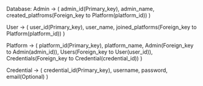 Database:
Admin -> (
    admin_id(Primary_key),
    admin_name,
    created_platfroms(Foreign_key to Platform(platform_id))
)

User -> (
    user_id(Primary_key),
    user_name,
    joined_platforms(Foreign_key to Platform(platform_id))
)

Platform -> (
    platform_id(Primary_key),
    platform_name,
    Admin(Foreign_key to Admin(admin_id)),
    Users(Foreign_key to User(user_id)),
    Credentials(Foreign_key to Credential(credential_id))
)

Credential -> (
    credential_id(Primary_key),
    username,
    password,
    email(Optional)
)